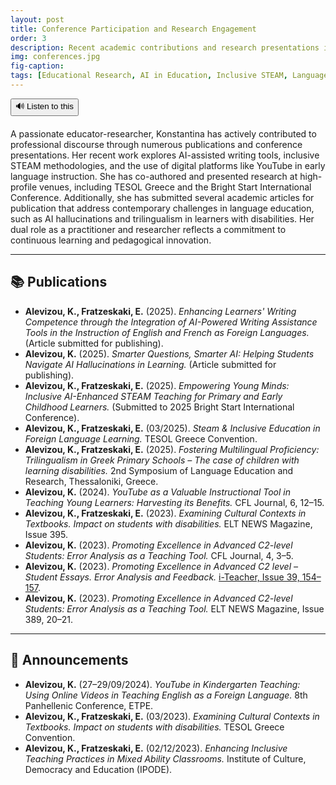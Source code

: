 ```yaml
---
layout: post
title: Conference Participation and Research Engagement
order: 3
description: Recent academic contributions and research presentations in educational innovation.
img: conferences.jpg
fig-caption:
tags: [Educational Research, AI in Education, Inclusive STEAM, Language Education, Conference Presentations, Trilingualism, Digital Tools, Pedagogical Innovation, Intercultural Collaboration, Transatlantic Education, ESL, EFL, Educational Technology, Conferences]
---
```


<div style="display: flex; gap: 10px; margin-bottom: 20px;">
  <button id="tts-btn" onclick="toggleRead()" style="cursor: pointer;">🔊 Listen to this</button>
</div>

<div class="tts-target">
<p>
A passionate educator-researcher, Konstantina has actively contributed to professional discourse through numerous publications and conference presentations. Her recent work explores AI-assisted writing tools, inclusive STEAM methodologies, and the use of digital platforms like YouTube in early language instruction. She has co-authored and presented research at high-profile venues, including TESOL Greece and the Bright Start International Conference. Additionally, she has submitted several academic articles for publication that address contemporary challenges in language education, such as AI hallucinations and trilingualism in learners with disabilities. Her dual role as a practitioner and researcher reflects a commitment to continuous learning and pedagogical innovation.
</p>
</div>

---

## 📚 Publications

<ul>
  <li><strong>Alevizou, K., Fratzeskaki, E.</strong> (2025). <em>Enhancing Learners' Writing Competence through the Integration of AI-Powered Writing Assistance Tools in the Instruction of English and French as Foreign Languages.</em> (Article submitted for publishing).</li>

  <li><strong>Alevizou, K.</strong> (2025). <em>Smarter Questions, Smarter AI: Helping Students Navigate AI Hallucinations in Learning.</em> (Article submitted for publishing).</li>

  <li><strong>Alevizou, K., Fratzeskaki, E.</strong> (2025). <em>Empowering Young Minds: Inclusive AI-Enhanced STEAM Teaching for Primary and Early Childhood Learners.</em> (Submitted to 2025 Bright Start International Conference).</li>

  <li><strong>Alevizou, K., Fratzeskaki, E.</strong> (03/2025). <em>Steam & Inclusive Education in Foreign Language Learning.</em> TESOL Greece Convention.</li>

  <li><strong>Alevizou, K., Fratzeskaki, E.</strong> (2025). <em>Fostering Multilingual Proficiency: Trilingualism in Greek Primary Schools – The case of children with learning disabilities.</em> 2nd Symposium of Language Education and Research, Thessaloniki, Greece.</li>

  <li><strong>Alevizou, K.</strong> (2024). <em>YouTube as a Valuable Instructional Tool in Teaching Young Learners: Harvesting its Benefits.</em> CFL Journal, 6, 12–15.</li>

  <li><strong>Alevizou, K., Fratzeskaki, E.</strong> (2023). <em>Examining Cultural Contexts in Textbooks. Impact on students with disabilities.</em> ELT NEWS Magazine, Issue 395.</li>

  <li><strong>Alevizou, K.</strong> (2023). <em>Promoting Excellence in Advanced C2-level Students: Error Analysis as a Teaching Tool.</em> CFL Journal, 4, 3–5.</li>

  <li><strong>Alevizou, K.</strong> (2023). <em>Promoting Excellence in Advanced C2 level – Student Essays. Error Analysis and Feedback.</em> <a href="https://i-teacher.net/files/39o_teyxos_i_teacher_09_2023.pdf" target="_blank">i-Teacher, Issue 39, 154–157</a>.</li>

  <li><strong>Alevizou, K.</strong> (2023). <em>Promoting Excellence in Advanced C2-level Students: Error Analysis as a Teaching Tool.</em> ELT NEWS Magazine, Issue 389, 20–21.</li>
</ul>

---

## 📣 Announcements

<ul>
  <li><strong>Alevizou, K.</strong> (27–29/09/2024). <em>YouTube in Kindergarten Teaching: Using Online Videos in Teaching English as a Foreign Language.</em> 8th Panhellenic Conference, ETPE.</li>

  <li><strong>Alevizou, K., Fratzeskaki, E.</strong> (03/2023). <em>Examining Cultural Contexts in Textbooks. Impact on students with disabilities.</em> TESOL Greece Convention.</li>

  <li><strong>Alevizou, K., Fratzeskaki, E.</strong> (02/12/2023). <em>Enhancing Inclusive Teaching Practices in Mixed Ability Classrooms.</em> Institute of Culture, Democracy and Education (IPODE).</li>
</ul>

<script src="{{ site.baseurl }}/assets/js/tts.js"></script>
